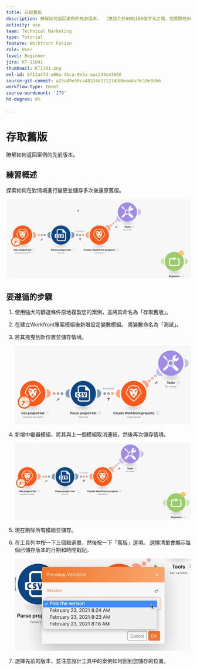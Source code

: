 ```yaml
---
title: 存取舊版
description: 瞭解如何返回案例的先前版本。 （應該介於60到160個字元之間，但實際為56個字元）
activity: use
team: Technical Marketing
type: Tutorial
feature: Workfront Fusion
role: User
level: Beginner
jira: KT-11041
thumbnail: KT1101.png
exl-id: 8712a4fd-a00a-4bca-9e2a-aac2d4ce3666
source-git-commit: a25a49e59ca483246271214886ea4dc9c10e8d66
workflow-type: tm+mt
source-wordcount: '179'
ht-degree: 0%

---
```


# 存取舊版

瞭解如何返回案例的先前版本。

## 練習概述

探索如何在對情境進行變更並儲存多次後還原舊版。

![存取舊版影像1](../12-exercises/assets/accessing-previous-versions-walkthrough-1.png)

## 要遵循的步驟

1. 使用強大的篩選條件原地複製您的案例，並將其命名為「存取舊版」。
1. 在建立Workfront專案模組後新增設定變數模組。 將變數命名為「測試」。
1. 將其拖曳到新位置並儲存情境。

   ![存取舊版影像2](../12-exercises/assets/accessing-previous-versions-walkthrough-2.png)

1. 新增中繼器模組、將其與上一個模組取消連結，然後再次儲存情境。

   ![存取舊版影像3](../12-exercises/assets/accessing-previous-versions-walkthrough-3.png)

1. 現在刪除所有模組並儲存。
1. 在工具列中按一下三個點選單，然後按一下「舊版」選項。 選擇清單會顯示每個已儲存版本的日期和時間戳記。

   ![存取舊版影像4](../12-exercises/assets/accessing-previous-versions-walkthrough-4.png)

1. 選擇先前的版本，並注意設計工具中的案例如何回到您儲存的位置。
